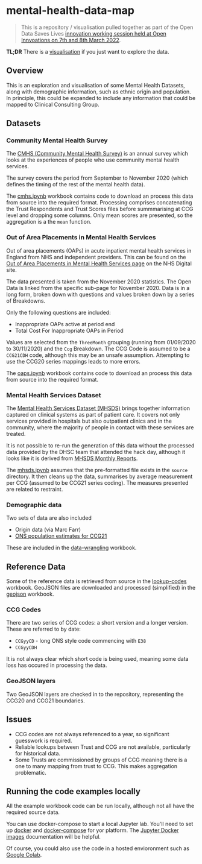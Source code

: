 # mental-health-data-map

> This is a repository / visualisation pulled together as part of the Open Data Saves Lives [innovation working session held at Open Innvoations on 7th and 8th March 2022][EVENT_1].

**TL;DR** There is a [visualisation][VIZ] if you just want to explore the data.

## Overview

This is an exploration and visualisation of some Mental Health Datasets, along with demographic information, such as ethnic origin and population.
In principle, this could be expanded to include any information that could be mapped to Clinical Consulting Group.

## Datasets

### Community Mental Health Survey

The [CMHS (Community Mental Health Survey)][CMHS_PAGE] is an annual survey which looks at the experiences of people who use community mental health services.

The survey covers the period from September to November 2020 (which defines the timing of the rest of the mental health data).

The [cmhs.ipynb][CMHS_JUPYTER] workbook contains code to download an process this data from source into the required format.
Processing comprises concatenating the Trust Respondents and Trust Scores files before summmarising at CCG level and dropping some columns.
Only mean scores are presented, so the aggregation is a the `mean` function.

### Out of Area Placements in Mental Health Services

Out of area placements (OAPs) in acute inpatient mental health services in England from NHS and independent providers.
This can be found on the [Out of Area Placements in Mental Health Services page][OAP_PAGE] on the NHS Digital site.

The data presented is taken from the November 2020 statistics. The Open Data is linked from the specific sub-page for November 2020.
Data is in a long form, broken down with questions and values broken down by a series of Breakdowns.

Only the following questions are included:

* Inappropriate OAPs active at period end
* Total Cost For Inappropriate OAPs in Period

Values are selected from the `ThreeMonth` grouping (running from 01/09/2020 to 30/11/2020) and the `Ccg` Breakdown.
The CCG Code is assumed to be a `CCG21CDH` code, although this may be an unsafe assumption. Attempting to use the CCG20 series mappings leads to more errors.

The [oaps.ipynb][OAP_JUPYTER] workbook contains code to download an process this data from source into the required format.

### Mental Health Services Dataset

The [Mental Health Services Dataset (MHSDS)][MHSDS_PAGE] brings together information captured on clinical systems as part of patient care. It covers not only services provided in hospitals but also outpatient clinics and in the community, where the majority of people in contact with these services are treated.

It is not possible to re-run the generation of this data without the processed data provided by the DHSC team that attended the hack day,
although it looks like it is derived from [MHSDS Monthly Reports][MHSDS_MONTHLY_PAGE].

The [mhsds.ipynb][MHSDS_JUPYTER] assumes that the pre-formatted file exists in the `source` directory.
It then cleans up the data, summarises by average measurement per CCG (assumed to be CCG21 series coding).
The measures presented are related to restraint.

### Demographic data

Two sets of data are also included

* Origin data (via Marc Farr)
* [ONS population estimates for CCG21][ONS_CCG_POPULATION]

[ONS_CCG_POPULATION]: https://www.ons.gov.uk/peoplepopulationandcommunity/populationandmigration/populationestimates/datasets/clinicalcommissioninggroupmidyearpopulationestimates

These are included in the [data-wrangling][DATA_WRANGLING] workbook.

## Reference Data

Some of the reference data is retrieved from source in the [lookup-codes][LOOKUP_CODES_WB] workbook.
GeoJSON files are downloaded and processed (simplified) in the [geojson][GEOJSON_WB] workbook.

[LOOKUP_CODES_WB]: lookup-codes.ipynb
[GEOJSON_WB]: geojson.ipynb

### CCG Codes

There are two series of CCG codes: a short version and a longer version. These are referred to by date:

* `CCGyyCD` - long ONS style code commencing with `E38`
* `CCGyyCDH`

It is not always clear which short code is being used, meaning some data loss has occured in processing the data.

### GeoJSON layers

Two GeoJSON layers are checked in to the repository, representing the CCG20 and CCG21 boundaries.

## Issues

* CCG codes are not always referenced to a year, so significant guesswork is required.
* Reliable lookups between Trust and CCG are not available, particularly for historical data.
* Some Trusts are commissioned by groups of CCG meaning there is a one to many mapping from trust to CCG. This makes aggregation problematic.

## Running the code examples locally

All the example workbook code can be run locally, although not all have the required source data.

You can use docker-compose to start a local Jupyter lab. You'll need to set up [docker][DOCKER]
and [docker-compose][DOCKER_COMPOSE] for yor platform.
The [Jupyter Docker images][JUPYTER_DOCKER] documentation will be helpful.

Of course, you could also use the code in a hosted envioronment such as [Google Colab][COLAB].


[EVENT_1]: https://opendatasaveslives.org/events/bNNM2sOfPlwv
[EVENT_2]: https://opendatasaveslives.org/events/2U5xyloGlvNTC
[VIZ]: https://open-innovations.github.io/mental-health-data-map/


[CMHS_PAGE]: https://www.cqc.org.uk/publications/surveys/community-mental-health-survey-2021
[CMHS_JUPYTER]: chms.ipynb

[OAP_PAGE]: https://digital.nhs.uk/data-and-information/publications/statistical/out-of-area-placements-in-mental-health-services
[OAP_JUPYTER]: chms.ipynb

[MHSDS_PAGE]: https://digital.nhs.uk/data-and-information/data-collections-and-data-sets/data-sets/mental-health-services-data-set
[MHSDS_MONTHLY_PAGE]: https://digital.nhs.uk/data-and-information/publications/statistical/mental-health-services-monthly-statistics
[MHSDS_JUPYTER]: mhsds.ipynb

[DATA_WRANGLING]: data-wrangling.ipynb

[DOCKER]: https://docs.docker.com/get-docker/
[DOCKER_COMPOSE]: https://docs.docker.com/compose/install/
[JUPYTER_DOCKER]: https://github.com/jupyter/docker-stacks
[COLAB]: https://colab.research.google.com/gitpo
